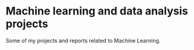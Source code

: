 # Machine learning and data analysis projects
Some of my projects and reports related to Machine Learning. 
